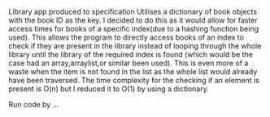 Library app produced to specification
Utilises a dictionary of book objects with the book ID as the key. I decided to do this as it would allow for faster access times for 
books of a specific index(due to a hashing function being used). This allows the program to directly access books of an index to check 
if they are present in the library instead of looping through the whole library until the library of the required index is found 
(which would be the case had an array,arraylist,or similar been used). This is even more of a waste when the item is not found in the list
as the whole list would already have been traversed. The time complexity for the checking if an element is present is O(n) but I reduced it to O(1)
by using a dictionary.

Run code by ...
